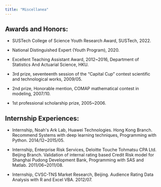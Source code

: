 ```yaml
---
title: "Miscellanea"
---
```


## Awards and Honors:

- SUSTech College of Science Youth Research Award, SUSTech, 2022.

- National Distinguished Expert (Youth Program), 2020.

- Excellent Teaching Assistant Award, 2012~2016, Department of Statistics And Actuarial Science, HKU.

- 3rd prize, seventeenth session of the “Capital Cup” contest scientific and  technological works, 2009/05.

- 2nd prize, Honorable mention, COMAP mathematical contest in modeling, 2007/10.

- 1st professional scholarship prize, 2005~2006.

## Internship Experiences:

- Internship, Noah's Ark Lab, Huawei Technologies. Hong Kong Branch. Recommend Systems with deep learning techniques, Programming with Python. 2014/12~2015/05.

- Internship, Enterprise Risk Services, Deloitte Touche Tohmatsu CPA Ltd. Beijing Branch. Validation of internal rating based Credit Risk model for Shanghai Pudong Development Bank, Programming with SAS and Matlab. 2011/06~2011/08.

- Internship, CVSC-TNS Market Research, Beijing. Audience Rating Data Analysis with R and Excel VBA. 2012/07. 

